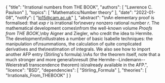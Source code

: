 {
    "title": "Irrational numbers from THE BOOK",
    "authors": [
        "Lawrence C. Paulson"
    ],
    "topics": [
        "Mathematics/Number theory"
    ],
    "date": "2022-01-08",
    "notify": [
        "lp15@cam.ac.uk"
    ],
    "abstract": "\nAn elementary proof is formalised: that <em>exp r</em> is irrational for\nevery nonzero rational number <em>r</em>. The mathematical development comes\nfrom the well-known volume <em>Proofs from THE BOOK</em>,\nby Aigner and Ziegler, who credit the idea to Hermite. The development\nillustrates a number of basic Isabelle techniques: the manipulation of\nsummations, the calculation of quite complicated derivatives and the\nestimation of integrals. We also see how to import another AFP entry (Stirling's formula).\nAs for the theorem itself, note that a much stronger and more general\nresult (the Hermite--Lindemann--Weierstraß transcendence theorem) is\nalready available in the AFP.",
    "licence": "BSD",
    "dependencies": [
        "Stirling_Formula"
    ],
    "theories": [
        "Irrationals_From_THEBOOK"
    ]
}
